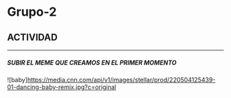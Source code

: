 # Grupo-2
## ACTIVIDAD 
---
##### SUBIR EL MEME QUE CREAMOS EN EL PRIMER MOMENTO

![baby]https://media.cnn.com/api/v1/images/stellar/prod/220504125439-01-dancing-baby-remix.jpg?c=original
